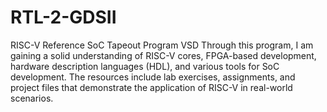 # RTL-2-GDSII
RISC-V Reference SoC Tapeout Program VSD
Through this program, I am gaining a solid understanding of RISC-V cores, FPGA-based development, hardware description languages (HDL), and various tools for SoC development. The resources include lab exercises, assignments, and project files that demonstrate the application of RISC-V in real-world scenarios.

